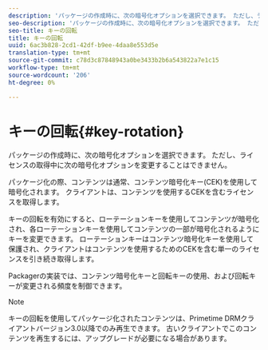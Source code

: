 ```yaml
---
description: 'パッケージの作成時に、次の暗号化オプションを選択できます。 ただし、ライセンスの取得中に暗号化オプションを変更することはできません '
seo-description: 'パッケージの作成時に、次の暗号化オプションを選択できます。 ただし、ライセンスの取得中に暗号化オプションを変更することはできません '
seo-title: キーの回転
title: キーの回転
uuid: 6ac3b828-2cd1-42df-b9ee-4daa8e553d5e
translation-type: tm+mt
source-git-commit: c78d3c87848943a0be3433b2b6a543822a7e1c15
workflow-type: tm+mt
source-wordcount: '206'
ht-degree: 0%

---
```



# キーの回転{#key-rotation}

パッケージの作成時に、次の暗号化オプションを選択できます。 ただし、ライセンスの取得中に次の暗号化オプションを変更することはできません。

パッケージ化の際、コンテンツは通常、コンテンツ暗号化キー(CEK)を使用して暗号化されます。 クライアントは、コンテンツを使用するCEKを含むライセンスを取得します。

キーの回転を有効にすると、ローテーションキーを使用してコンテンツが暗号化され、各ローテーションキーを使用してコンテンツの一部が暗号化されるようにキーを変更できます。 ローテーションキーはコンテンツ暗号化キーを使用して保護され、クライアントはコンテンツを使用するためのCEKを含む単一のライセンスを引き続き取得します。

Packagerの実装では、コンテンツ暗号化キーと回転キーの使用、および回転キーが変更される頻度を制御できます。

>[!NOTE]
>
>キーの回転を使用してパッケージ化されたコンテンツは、Primetime DRMクライアントバージョン3.0以降でのみ再生できます。 古いクライアントでこのコンテンツを再生するには、アップグレードが必要になる場合があります。